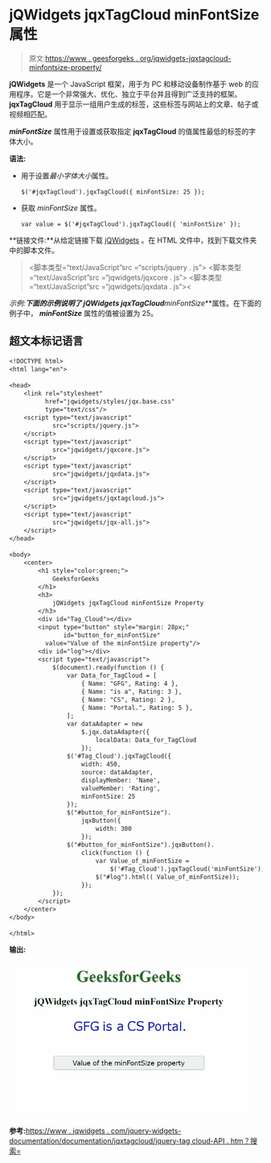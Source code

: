 # jQWidgets jqxTagCloud minFontSize 属性

> 原文:[https://www . geesforgeks . org/jqwidgets-jqxtagcloud-minfontsize-property/](https://www.geeksforgeeks.org/jqwidgets-jqxtagcloud-minfontsize-property/)

**jQWidgets** 是一个 JavaScript 框架，用于为 PC 和移动设备制作基于 web 的应用程序。它是一个非常强大、优化、独立于平台并且得到广泛支持的框架。 **jqxTagCloud** 用于显示一组用户生成的标签，这些标签与网站上的文章、帖子或视频相匹配。

***minFontSize*** 属性用于设置或获取指定 **jqxTagCloud** 的值属性最低的标签的字体大小。

**语法:**

*   用于设置*最小字体大小*属性。

    ```
    $('#jqxTagCloud').jqxTagCloud({ minFontSize: 25 });
    ```

*   获取 *minFontSize* 属性。

    ```
    var value = $('#jqxTagCloud').jqxTagCloud({ 'minFontSize' });
    ```

**链接文件:**从给定链接下载 [jQWidgets](https://www.jqwidgets.com/download/) 。在 HTML 文件中，找到下载文件夹中的脚本文件。

> <link rel="”stylesheet”" href="”jqwidgets/styles/jqx.base.css”" type="”text/css”">
> <脚本类型=“text/JavaScript”src =“scripts/jquery . js”></脚本>
> <脚本类型=“text/JavaScript”src =“jqwidgets/jqxcore . js”></脚本>
> <脚本类型=“text/JavaScript”src =“jqwidgets/jqxdata . js”><

**示例:**下面的示例说明了 jQWidgets jqxTagCloud***minFontSize***属性。在下面的例子中， ***minFontSize*** 属性的值被设置为 25。

## 超文本标记语言

```
<!DOCTYPE html>
<html lang="en">

<head>
    <link rel="stylesheet"
          href="jqwidgets/styles/jqx.base.css" 
          type="text/css"/>
    <script type="text/javascript" 
            src="scripts/jquery.js">
    </script>
    <script type="text/javascript" 
            src="jqwidgets/jqxcore.js">
    </script>
    <script type="text/javascript" 
            src="jqwidgets/jqxdata.js">
    </script>
    <script type="text/javascript" 
            src="jqwidgets/jqxtagcloud.js">
    </script>
    <script type="text/javascript" 
            src="jqwidgets/jqx-all.js">
    </script>
</head>

<body>
    <center>
        <h1 style="color:green;">
            GeeksforGeeks
        </h1>
        <h3>
            jQWidgets jqxTagCloud minFontSize Property
        </h3>
        <div id="Tag_Cloud"></div>
        <input type="button" style="margin: 28px;" 
               id="button_for_minFontSize"
          value="Value of the minFontSize property"/>
        <div id="log"></div>
        <script type="text/javascript">
            $(document).ready(function () {
                var Data_for_TagCloud = [
                    { Name: "GFG", Rating: 4 },
                    { Name: "is a", Rating: 3 },
                    { Name: "CS", Rating: 2 },
                    { Name: "Portal.", Rating: 5 },
                ];
                var dataAdapter = new
                    $.jqx.dataAdapter({
                        localData: Data_for_TagCloud
                    });
                $('#Tag_Cloud').jqxTagCloud({
                    width: 450,
                    source: dataAdapter,
                    displayMember: 'Name',
                    valueMember: 'Rating',
                    minFontSize: 25
                });
                $("#button_for_minFontSize").
                    jqxButton({
                        width: 300
                    });
                $("#button_for_minFontSize").jqxButton().
                    click(function () {
                        var Value_of_minFontSize =
                            $('#Tag_Cloud').jqxTagCloud('minFontSize');
                        $("#log").html(( Value_of_minFontSize));
                    });
            });
        </script>
    </center>
</body>

</html>
```

**输出:**

![](img/733150c5e198a350506d8110b300dda9.png)

**参考:**[https://www . jqwidgets . com/jquery-widgets-documentation/documentation/jqxtagcloud/jquery-tag cloud-API . htm？搜索=](https://www.jqwidgets.com/jquery-widgets-documentation/documentation/jqxtagcloud/jquery-tagcloud-api.htm?search=)